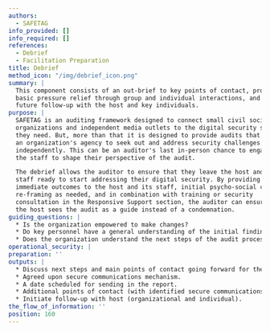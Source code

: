 ```yaml
---
authors:
  - SAFETAG
info_provided: []
info_required: []
references:
  - Debrief
  - Facilitation Preparation
title: Debrief
method_icon: "/img/debrief_icon.png"
summary: |
  This component consists of an out-brief to key points of contact, providing
  basic pressure relief through group and individual interactions, and planning
  future follow-up with the host and key individuals.
purpose: |
  SAFETAG is an auditing framework designed to connect small civil society
  organizations and independent media outlets to the digital security services
  they need. But, more than that it is designed to provide audits that increase
  an organization's agency to seek out and address security challenges
  independently. This can be an auditor's last in-person chance to engage with
  the staff to shape their perspective of the audit.

  The debrief allows the auditor to ensure that they leave the host and its
  staff ready to start addressing their digital security. By providing some
  immediate outcomes to the host and its staff, initial psycho-social care and
  re-framing as needed, and in combination with training or security
  consultation in the Responsive Support section, the auditor can ensure that
  the host sees the audit as a guide instead of a condemnation.
guiding_questions: |
  * Is the organization empowered to make changes?
  * Do key personnel have a general understanding of the initial findings?
  * Does the organization understand the next steps of the audit process?
operational_security: |
preparation: ''
outputs: |
  * Discuss next steps and main points of contact going forward for the host.
  * Agreed upon secure communications mechanism.
  * A date scheduled for sending in the report.
  * Additional points of contact (with identified secure communications channels) if needed.
  * Initiate follow-up with host (organizational and individual).
the_flow_of_information: ''
position: 160
---
```


